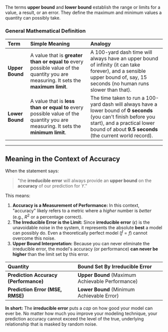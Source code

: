 The terms **upper bound** and **lower bound** establish the range or limits for a value, a result, or an error. They define the maximum and minimum values a quantity can possibly take.

### General Mathematical Definition

| Term | Simple Meaning | Analogy |
| :--- | :--- | :--- |
| **Upper Bound** | A value that is **greater than or equal to** every possible value of the quantity you are measuring. It sets the **maximum limit**. | A 100-yard dash time will always have an upper bound of infinity (it can take forever), and a sensible upper bound of, say, 15 seconds (no human runs slower than that). |
| **Lower Bound** | A value that is **less than or equal to** every possible value of the quantity you are measuring. It sets the **minimum limit**. | The time taken to run a 100-yard dash will always have a lower bound of **0 seconds** (you can't finish before you start), and a practical lower bound of about **9.5 seconds** (the current world record). |

***

## Meaning in the Context of Accuracy

When the statement says:
> "the **irreducible error** will always provide an **upper bound** on the **accuracy** of our prediction for $Y$."

This means:

1.  **Accuracy is a Measurement of Performance:** In this context, "accuracy" likely refers to a metric where a *higher* number is *better* (e.g., $R^2$ or a percentage correct).
2.  **The Irreducible Error is the Limit:** Since **irreducible error** ($\epsilon$) is the unavoidable noise in the system, it represents the absolute **best** a model can possibly do. Even a theoretically perfect model ($\hat{f}=f$) cannot overcome this noise.
3.  **Upper Bound Interpretation:** Because you can never eliminate the irreducible error, the model's accuracy (or performance) **can never be higher** than the limit set by this error.

| Quantity | Bound Set By Irreducible Error |
| :--- | :--- |
| **Prediction Accuracy (Performance)** | **Upper Bound** (Maximum Achievable Performance) |
| **Prediction Error (MSE, RMSE)** | **Lower Bound** (Minimum Achievable Error) |

**In short:** The **irreducible error** puts a *cap* on how good your model can ever be. No matter how much you improve your modeling technique, your prediction accuracy cannot exceed the level of the true, underlying relationship that is masked by random noise.

